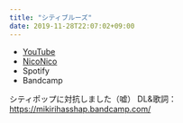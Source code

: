 ```yaml
---
title: "シティブルーズ"
date: 2019-11-28T22:07:02+09:00
---
```


- [YouTube](https://www.youtube.com/watch?Xwp3OEuBXy8)
- [NicoNico](https://nico.ms/sm36015699)
- Spotify
- Bandcamp

シティポップに対抗しました（嘘） DL&歌詞：https://mikirihasshap.bandcamp.com/